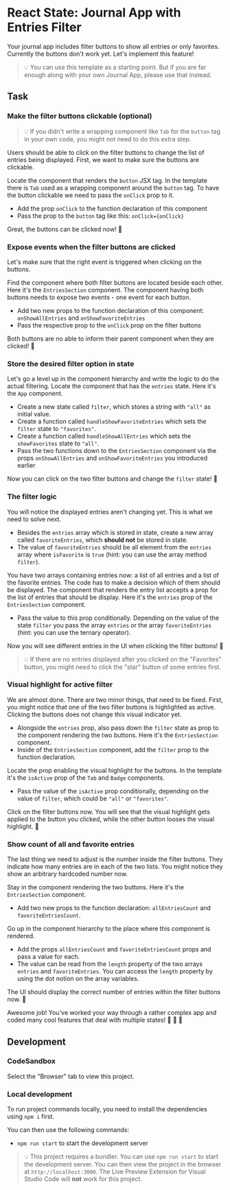 # React State: Journal App with Entries Filter

Your journal app includes filter buttons to show all entries or only favorites. Currently the buttons don't work yet. Let's implement this feature!

> 💡 You can use this template as a starting point. But if you are far enough along with your own Journal App, please use that instead.

## Task

### Make the filter buttons clickable (optional)

> 💡 If you didn't write a wrapping component like `Tab` for the `button` tag in your own code, you might not need to do this extra step.

Users should be able to click on the filter buttons to change the list of entries being displayed. First, we want to make sure the buttons are clickable.

Locate the component that renders the `button` JSX tag. In the template there is `Tab` used as a wrapping component around the `button` tag. To have the button clickable we need to pass the `onClick` prop to it.

- Add the prop `onClick` to the function declaration of this component
- Pass the prop to the `button` tag like this: `onClick={onClick}`

Great, the buttons can be clicked now! 🚀

### Expose events when the filter buttons are clicked

Let's make sure that the right event is triggered when clicking on the buttons.

Find the component where both filter buttons are located beside each other. Here it's the `EntriesSection` component. The component having both buttons needs to expose two events - one event for each button.

- Add two new props to the function declaration of this component: `onShowAllEntries` and `onShowFavoriteEntries`
- Pass the respective prop to the `onClick` prop on the filter buttons

Both buttons are no able to inform their parent component when they are clicked! 🚀

### Store the desired filter option in state

Let's go a level up in the component hierarchy and write the logic to do the actual filtering. Locate the component that has the `entries` state. Here it's the `App` component.

- Create a new state called `filter`, which stores a string with `"all"` as initial value.
- Create a function called `handleShowFavoriteEntries` which sets the `filter` state to `"favorites"`.
- Create a function called `handleShowAllEntries` which sets the `showFavorites` state to `"all"`.
- Pass the two functions down to the `EntriesSection` component via the props `onShowAllEntries` and `onShowFavoriteEntries` you introduced earlier

Now you can click on the two filter buttons and change the `filter` state! 🚀

### The filter logic

You will notice the displayed entries aren't changing yet. This is what we need to solve next.

- Besides the `entries` array which is stored in state, create a new array called `favoriteEntries`, which **should not** be stored in state.
- The value of `favoriteEntries` should be all element from the `entries` array where `isFavorite` is `true` (hint: you can use the array method `filter`).

You have two arrays containing entries now: a list of all entries and a list of the favorite entries. The code has to make a decision which of them should be displayed. The component that renders the entry list accepts a prop for the list of entries that should be display. Here it's the `entries` prop of the `EntriesSection` component.

- Pass the value to this prop conditionally. Depending on the value of the state `filter` you pass the array `entries` or the array `favoriteEntries` (hint: you can use the ternary operator).

Now you will see different entries in the UI when clicking the filter buttons! 🚀

> 💡 If there are no entries displayed after you clicked on the "Favorites" button, you might need to click the "star" button of some entries first.

### Visual highlight for active filter

We are almost done. There are two minor things, that need to be fixed. First, you might notice that one of the two filter buttons is highlighted as active. Clicking the buttons does not change this visual indicator yet.

- Alongside the `entries` prop, also pass down the `filter` state as prop to the component rendering the two buttons. Here it's the `EntriesSection` component.
- Inside of the `EntriesSection` component, add the `filter` prop to the function declaration.

Locate the prop enabling the visual highlight for the buttons. In the template it's the `isActive` prop of the `Tab` and `Badge` components.

- Pass the value of the `isActive` prop conditionally, depending on the value of `filter`, which could be `"all"` or `"favorites"`.

Click on the filter buttons now. You will see that the visual highlight gets applied to the button you clicked, while the other button looses the visual highlight. 🚀

### Show count of all and favorite entries

The last thing we need to adjust is the number inside the filter buttons. They indicate how many entries are in each of the two lists. You might notice they show an arbitrary hardcoded number now.

Stay in the component rendering the two buttons. Here it's the `EntriesSection` component.

- Add two new props to the function declaration: `allEntriesCount` and `favoriteEntriesCount`.

Go up in the component hierarchy to the place where this component is rendered.

- Add the props `allEntriesCount` and `favoriteEntriesCount` props and pass a value for each.
- The value can be read from the `length` property of the two arrays `entries` and `favoriteEntries`. You can access the `length` property by using the dot notion on the array variables.

The UI should display the correct number of entries within the filter buttons now. 🚀

Awesome job! You've worked your way through a rather complex app and coded many cool features that deal with multiple states! 🚀 🚀 🚀

## Development

### CodeSandbox

Select the "Browser" tab to view this project.

### Local development

To run project commands locally, you need to install the dependencies using `npm i` first.

You can then use the following commands:

- `npm run start` to start the development server

> 💡 This project requires a bundler. You can use `npm run start` to start the development server. You can then view the project in the browser at `http://localhost:3000`. The Live Preview Extension for Visual Studio Code will **not** work for this project.
